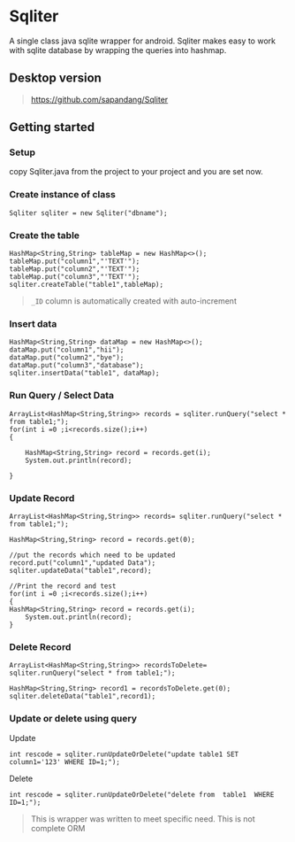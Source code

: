 # Sqliter
A single class java sqlite wrapper for android. Sqliter makes easy to work with sqlite database by wrapping the queries into hashmap.

## Desktop version
> https://github.com/sapandang/Sqliter

## Getting started
### Setup
copy Sqliter.java from the project to your project and you are set now.

### Create instance of class
```
Sqliter sqliter = new Sqliter("dbname");
```
### Create the table
```
HashMap<String,String> tableMap = new HashMap<>();
tableMap.put("column1","'TEXT'");
tableMap.put("column2","'TEXT'");
tableMap.put("column3","'TEXT'");
sqliter.createTable("table1",tableMap);
```
>  `_ID` column is automatically created with auto-increment

### Insert data
```
HashMap<String,String> dataMap = new HashMap<>();
dataMap.put("column1","hii");
dataMap.put("column2","bye");
dataMap.put("column3","database");
sqliter.insertData("table1", dataMap);
```
### Run Query / Select Data
```
ArrayList<HashMap<String,String>> records = sqliter.runQuery("select * from table1;");
for(int i =0 ;i<records.size();i++)
{

    HashMap<String,String> record = records.get(i);
    System.out.println(record);

}
```
### Update Record
```
ArrayList<HashMap<String,String>> records= sqliter.runQuery("select * from table1;");

HashMap<String,String> record = records.get(0);

//put the records which need to be updated
record.put("column1","updated Data");
sqliter.updateData("table1",record);

//Print the record and test
for(int i =0 ;i<records.size();i++)
{
HashMap<String,String> record = records.get(i);
    System.out.println(record);
}
```
### Delete Record
```
ArrayList<HashMap<String,String>> recordsToDelete= sqliter.runQuery("select * from table1;");

HashMap<String,String> record1 = recordsToDelete.get(0);
sqliter.deleteData("table1",record1);
```
### Update or delete using query
Update
```
int rescode = sqliter.runUpdateOrDelete("update table1 SET column1='123' WHERE ID=1;");
```
Delete
```
int rescode = sqliter.runUpdateOrDelete("delete from  table1  WHERE ID=1;");
```
>This is wrapper was written to meet specific need. This is not complete ORM












